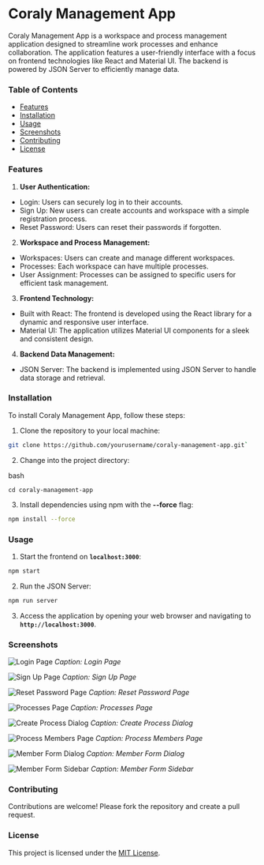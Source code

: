 # Coraly Management App

Coraly Management App is a workspace and process management application designed to streamline work processes and enhance collaboration. The application features a user-friendly interface with a focus on frontend technologies like React and Material UI. The backend is powered by JSON Server to efficiently manage data.

### Table of Contents

- [Features](#features)
- [Installation](#installation)
- [Usage](#usage)
- [Screenshots](#screenshots)
- [Contributing](#contributing)
- [License](#license)

### Features

1. **User Authentication:**

- Login: Users can securely log in to their accounts.
- Sign Up: New users can create accounts and workspace with a simple registration process.
- Reset Password: Users can reset their passwords if forgotten.

2. **Workspace and Process Management:**

- Workspaces: Users can create and manage different workspaces.
- Processes: Each workspace can have multiple processes.
- User Assignment: Processes can be assigned to specific users for efficient task management.

3. **Frontend Technology:**

- Built with React: The frontend is developed using the React library for a dynamic and responsive user interface.
- Material UI: The application utilizes Material UI components for a sleek and consistent design.

4. **Backend Data Management:**

- JSON Server: The backend is implemented using JSON Server to handle data storage and retrieval.

### Installation

To install Coraly Management App, follow these steps:

1. Clone the repository to your local machine:

```bash
git clone https://github.com/yourusername/coraly-management-app.git`
```

2. Change into the project directory:

bash

```
cd coraly-management-app
```

3. Install dependencies using npm with the **--force** flag:

```bash
npm install --force
```

### Usage

1. Start the frontend on **`localhost:3000`**:

```bash
npm start
```

2. Run the JSON Server:

```bash
npm run server
```

3. Access the application by opening your web browser and navigating to **`http://localhost:3000`**.

### Screenshots

![_Login Page_](./coraly/public/screenshots/login.png)
_Caption: Login Page_

![_Sign Up Page_](./coraly/public/screenshots/signup.png)
_Caption: Sign Up Page_

![_Reset Password Page_](./coraly/public/screenshots/reset_password.png)
_Caption: Reset Password Page_

![_Processes Page_](./coraly/public/screenshots/processes.png)
_Caption: Processes Page_

![_Create Process Dialog_](./coraly/public/screenshots/create_process.png)
_Caption: Create Process Dialog_

![_Process Members Page_](./coraly/public/screenshots/process_members.png)
_Caption: Process Members Page_

![_Member Form Dialog_](./coraly/public/screenshots/member_form_dialog.png)
_Caption: Member Form Dialog_

![_Member Form Sidebar_](./coraly/public/screenshots/member_form_sidebar.png)
_Caption: Member Form Sidebar_

### Contributing

Contributions are welcome! Please fork the repository and create a pull request.

### License

This project is licensed under the [MIT License](https://opensource.org/license/mit/).
